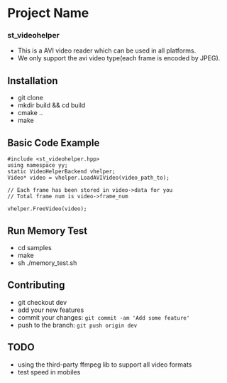 # Project Name

### st_videohelper

- This is a AVI video reader which can be used in all platforms.
- We only support the avi video type(each frame is encoded by JPEG).

## Installation

- git clone
- mkdir build && cd build
- cmake ..
- make

## Basic Code Example
```
#include <st_videohelper.hpp>
using namespace yy;
static VideoHelperBackend vhelper;
Video* video = vhelper.LoadAVIVideo(video_path_to);

// Each frame has been stored in video->data for you
// Total frame num is video->frame_num

vhelper.FreeVideo(video);
```

## Run Memory Test

- cd samples
- make
- sh ./memory_test.sh

## Contributing

- git checkout dev
- add your new features
- commit your changes: `git commit -am 'Add some feature'`
- push to the branch: `git push origin dev`

## TODO
- using the third-party ffmpeg lib to support all video formats
- test speed in mobiles
